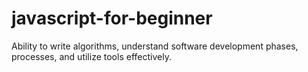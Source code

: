 # javascript-for-beginner
Ability to write algorithms, understand software development phases, processes, and utilize tools effectively.
